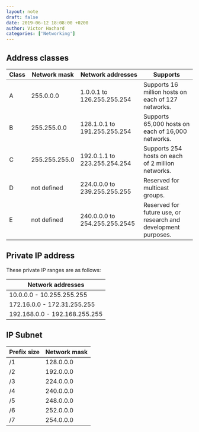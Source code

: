 ```yaml
---
layout: note
draft: false
date: 2019-06-12 18:08:00 +0200
author: Victor Hachard
categories: ['Networking']
---
```


## Address classes

| Class |	Network mask | Network addresses | Supports |
| --- | --- | --- | --- |
| A | 255.0.0.0     | 1.0.0.1 to 126.255.255.254    | Supports 16 million hosts on each of 127 networks. |
| B | 255.255.0.0   | 128.1.0.1 to 191.255.255.254  | Supports 65,000 hosts on each of 16,000 networks. |
| C | 255.255.255.0 | 192.0.1.1 to 223.255.254.254  | Supports 254 hosts on each of 2 million networks. |
| D | not defined   | 224.0.0.0 to 239.255.255.255  | Reserved for multicast groups. |
| E | not defined   | 240.0.0.0 to 254.255.255.2545 | Reserved for future use, or research and development purposes. |

## Private IP address

These private IP ranges are as follows:

| Network addresses |
| --- |
| 10.0.0.0 - 10.255.255.255 |
| 172.16.0.0 - 172.31.255.255 |
| 192.168.0.0 - 192.168.255.255 |


## IP Subnet

| Prefix size | Network mask |
| --- | --- |
| /1 | 128.0.0.0 |
| /2 | 192.0.0.0 |
| /3 | 224.0.0.0 |
| /4 | 240.0.0.0 |
| /5 | 248.0.0.0 |
| /6 | 252.0.0.0 |
| /7 | 254.0.0.0 |
